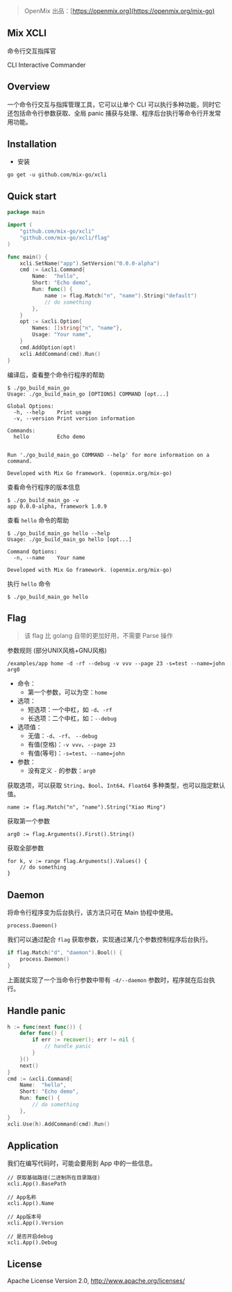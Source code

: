 > OpenMix 出品：[https://openmix.org](https://openmix.org/mix-go)

## Mix XCLI

命令行交互指挥官

CLI Interactive Commander

## Overview

一个命令行交互与指挥管理工具，它可以让单个 CLI 可以执行多种功能，同时它还包括命令行参数获取、全局 panic 捕获与处理、程序后台执行等命令行开发常用功能。

## Installation

- 安装

```
go get -u github.com/mix-go/xcli
```

## Quick start

```go
package main

import (
    "github.com/mix-go/xcli"
    "github.com/mix-go/xcli/flag"
)

func main() {
    xcli.SetName("app").SetVersion("0.0.0-alpha")
    cmd := &xcli.Command{
        Name:  "hello",
        Short: "Echo demo",
        Run: func() {
            name := flag.Match("n", "name").String("default")
            // do something
        },
    }
    opt := &xcli.Option{
        Names: []string{"n", "name"},
        Usage: "Your name",
    }
    cmd.AddOption(opt)
    xcli.AddCommand(cmd).Run()
}
```

编译后，查看整个命令行程序的帮助

```
$ ./go_build_main_go 
Usage: ./go_build_main_go [OPTIONS] COMMAND [opt...]

Global Options:
  -h, --help    Print usage
  -v, --version Print version information

Commands:
  hello         Echo demo


Run './go_build_main_go COMMAND --help' for more information on a command.

Developed with Mix Go framework. (openmix.org/mix-go)
```

查看命令行程序的版本信息

```
$ ./go_build_main_go -v
app 0.0.0-alpha, framework 1.0.9
```

查看 `hello` 命令的帮助

```
$ ./go_build_main_go hello --help
Usage: ./go_build_main_go hello [opt...]

Command Options:
  -n, --name    Your name

Developed with Mix Go framework. (openmix.org/mix-go)
```

执行 `hello` 命令

```
$ ./go_build_main_go hello 
```

## Flag 

> 该 flag 比 golang 自带的更加好用，不需要 Parse 操作

参数规则 (部分UNIX风格+GNU风格)

```
/examples/app home -d -rf --debug -v vvv --page 23 -s=test --name=john arg0
```
- 命令：
    - 第一个参数，可以为空：`home`
- 选项：
    - 短选项：一个中杠，如 `-d`、`-rf`
    - 长选项：二个中杠，如：`--debug`
- 选项值：
    - 无值：`-d`、`-rf`、 `--debug`
    - 有值(空格)：`-v vvv`、`--page 23`
    - 有值(等号)：`-s=test`、`--name=john`
- 参数：
    - 没有定义 `-` 的参数：`arg0`

获取选项，可以获取 `String`、`Bool`、`Int64`、`Float64` 多种类型，也可以指定默认值。

```
name := flag.Match("n", "name").String("Xiao Ming")
```

获取第一个参数

```
arg0 := flag.Arguments().First().String()
```

获取全部参数

```
for k, v := range flag.Arguments().Values() {
    // do something
}
```

## Daemon

将命令行程序变为后台执行，该方法只可在 Main 协程中使用。

```
process.Daemon()
```

我们可以通过配合 `flag` 获取参数，实现通过某几个参数控制程序后台执行。

```go
if flag.Match("d", "daemon").Bool() {
    process.Daemon()
}
```

上面就实现了一个当命令行参数中带有 `-d/--daemon` 参数时，程序就在后台执行。

## Handle panic

```go
h := func(next func()) {
    defer func() {
        if err := recover(); err != nil {
            // handle panic
        }
    }()
    next()
}
cmd := &xcli.Command{
    Name:  "hello",
    Short: "Echo demo",
    Run: func() {
        // do something
    },
}
xcli.Use(h).AddCommand(cmd).Run()
```

## Application

我们在编写代码时，可能会要用到 App 中的一些信息。

```
// 获取基础路径(二进制所在目录路径)
xcli.App().BasePath

// App名称
xcli.App().Name

// App版本号
xcli.App().Version

// 是否开启debug
xcli.App().Debug
```

## License

Apache License Version 2.0, http://www.apache.org/licenses/
